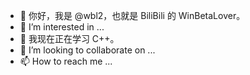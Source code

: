 - 👋 你好，我是 @wbl2，也就是 BiliBili 的 WinBetaLover。
- 👀 I’m interested in ...
- 🌱 我现在正在学习 C++。
- 💞️ I’m looking to collaborate on ...
- 📫 How to reach me ...

<!---
wbl2/wbl2 is a ✨ special ✨ repository because its `README.md` (this file) appears on your GitHub profile.
You can click the Preview link to take a look at your changes.
--->

